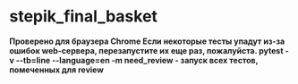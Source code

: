 # stepik_final_basket

<b>Проверено для браузера Chrome<b/>
Если некоторые тесты упадут из-за ошибок web-сервера, перезапустите их еще раз, пожалуйста.
<b>pytest -v --tb=line --language=en -m need_review<b/>  - запуск всех тестов, помеченных для review
